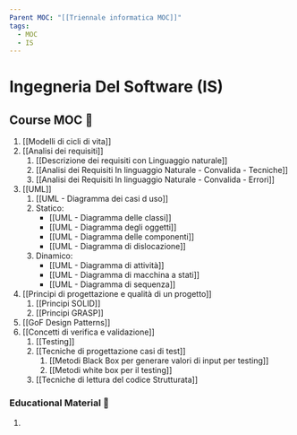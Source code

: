 ```yaml
---
Parent MOC: "[[Triennale informatica MOC]]"
tags:
  - MOC
  - IS
---
```

# Ingegneria Del Software (IS)

## Course MOC  📒
1. [[Modelli di cicli  di vita]]
2. [[Analisi dei requisiti]]
	1. [[Descrizione dei requisiti con Linguaggio naturale]]
	2. [[Analisi dei Requisiti  In linguaggio Naturale - Convalida - Tecniche]]
	3. [[Analisi dei Requisiti  In linguaggio Naturale - Convalida - Errori]]
3. [[UML]]
	1.  [[UML - Diagramma dei casi d uso]]
	2. Statico: 
		- [[UML - Diagramma delle classi]]
		- [[UML - Diagramma degli oggetti]]
		- [[UML - Diagramma delle componenti]]
		- [[UML - Diagramma di dislocazione]]
	3. Dinamico:
		- [[UML - Diagramma di attività]]
		- [[UML - Diagramma di macchina a stati]]
		- [[UML - Diagramma di sequenza]]
4. [[Principi di progettazione e qualità di un progetto]]
	1. [[Principi SOLID]]
	2. [[Principi GRASP]]
5. [[GoF Design Patterns]]
6. [[Concetti di verifica e validazione]]
	1. [[Testing]]
	2. [[Tecniche di progettazione casi di test]]
		1. [[Metodi Black Box per generare valori di input per testing]]
		2. [[Metodi white box per il testing]]
	3. [[Tecniche di lettura del codice Strutturata]]



### Educational Material 🧱
1. 

